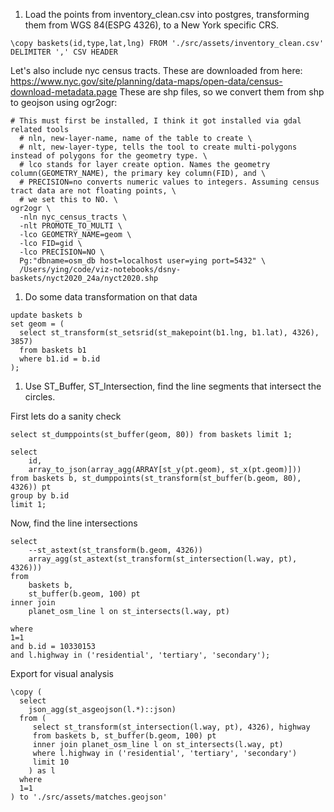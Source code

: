 1. Load the points from inventory_clean.csv into postgres, transforming them from WGS 84(ESPG 4326), to a New York 
specific CRS.

```
\copy baskets(id,type,lat,lng) FROM './src/assets/inventory_clean.csv' DELIMITER ',' CSV HEADER

```

Let's also include nyc census tracts. These are downloaded from here: https://www.nyc.gov/site/planning/data-maps/open-data/census-download-metadata.page
These are shp files, so we convert them from shp to geojson using ogr2ogr:


```
# This must first be installed, I think it got installed via gdal related tools
  # nln, new-layer-name, name of the table to create \
  # nlt, new-layer-type, tells the tool to create multi-polygons instead of polygons for the geometry type. \
  # lco stands for layer create option. Names the geometry column(GEOMETRY_NAME), the primary key column(FID), and \
  # PRECISION=no converts numeric values to integers. Assuming census tract data are not floating points, \
  # we set this to NO. \
ogr2ogr \
  -nln nyc_census_tracts \
  -nlt PROMOTE_TO_MULTI \
  -lco GEOMETRY_NAME=geom \
  -lco FID=gid \
  -lco PRECISION=NO \
  Pg:"dbname=osm_db host=localhost user=ying port=5432" \
  /Users/ying/code/viz-notebooks/dsny-baskets/nyct2020_24a/nyct2020.shp

```
1. Do some data transformation on that data

```
update baskets b
set geom = (
  select st_transform(st_setsrid(st_makepoint(b1.lng, b1.lat), 4326), 3857)
  from baskets b1
  where b1.id = b.id
);

```

1. Use ST_Buffer, ST_Intersection, find the line segments that intersect the circles.


First lets do a sanity check
```
select st_dumppoints(st_buffer(geom, 80)) from baskets limit 1;

select 
	id, 
    array_to_json(array_agg(ARRAY[st_y(pt.geom), st_x(pt.geom)]))
from baskets b, st_dumppoints(st_transform(st_buffer(b.geom, 80), 4326)) pt
group by b.id
limit 1;
```


Now, find the line intersections
```
select 
    --st_astext(st_transform(b.geom, 4326))
    array_agg(st_astext(st_transform(st_intersection(l.way, pt), 4326)))
from 
    baskets b, 
    st_buffer(b.geom, 100) pt
inner join
    planet_osm_line l on st_intersects(l.way, pt)

where
1=1
and b.id = 10330153
and l.highway in ('residential', 'tertiary', 'secondary');
```

Export for visual analysis
```
\copy (
  select 
    json_agg(st_asgeojson(l.*)::json)
  from (
     select st_transform(st_intersection(l.way, pt), 4326), highway 
     from baskets b, st_buffer(b.geom, 100) pt
     inner join planet_osm_line l on st_intersects(l.way, pt)
     where l.highway in ('residential', 'tertiary', 'secondary') 
     limit 10
    ) as l
  where
  1=1
) to './src/assets/matches.geojson'
```
